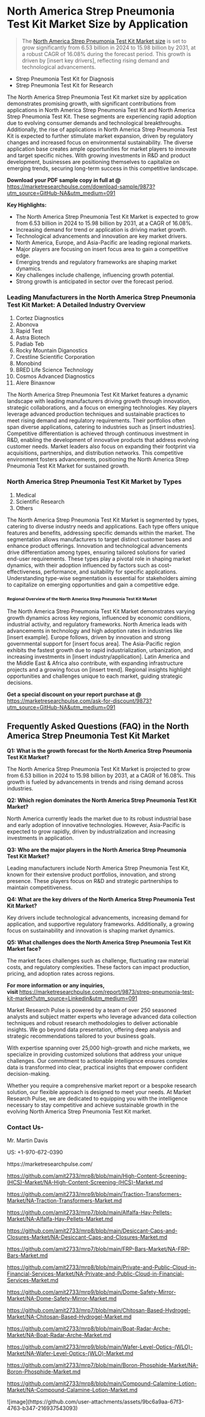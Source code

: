 <h1>North America Strep Pneumonia Test Kit Market&nbsp;Size by Application</h1><blockquote><p>The <a href="https://marketresearchpulse.com/download-sample/9873?utm_source=GitHub-NA&amp;utm_medium=091">North America Strep Pneumonia Test Kit Market size</a> is set to grow significantly from 6.53 billion in 2024 to 15.98 billion by 2031, at a robust CAGR of 16.08% during the forecast period. This growth is driven by [insert key drivers], reflecting rising demand and technological advancements.</p></blockquote><ul><li>Strep Pneumonia Test Kit for Diagnosis<li> Strep Pneumonia Test Kit for Research</li></ul><p>The North America Strep Pneumonia Test Kit market size by application demonstrates promising growth, with significant contributions from applications in North America Strep Pneumonia Test Kit and North America Strep Pneumonia Test Kit. These segments are experiencing rapid adoption due to evolving consumer demands and technological breakthroughs. Additionally, the rise of applications in North America Strep Pneumonia Test Kit is expected to further stimulate market expansion, driven by regulatory changes and increased focus on environmental sustainability. The diverse application base creates ample opportunities for market players to innovate and target specific niches. With growing investments in R&D and product development, businesses are positioning themselves to capitalize on emerging trends, securing long-term success in this competitive landscape.</p><p><strong>Download your PDF sample copy in full at @ </strong><a href="https://marketresearchpulse.com/download-sample/9873?utm_source=GitHub-NA&amp;utm_medium=091">https://marketresearchpulse.com/download-sample/9873?utm_source=GitHub-NA&amp;utm_medium=091</a></p><p><strong>Key Highlights: </strong></p><ul><li>The North America Strep Pneumonia Test Kit Market is expected to grow from 6.53 billion in 2024 to 15.98 billion by 2031, at a CAGR of 16.08%.</li><li>Increasing demand for trend or application is driving market growth.</li><li>Technological advancements and innovation are key market drivers.</li><li>North America, Europe, and Asia-Pacific are leading regional markets.</li><li>Major players are focusing on insert focus area to gain a competitive edge.</li><li>Emerging trends and regulatory frameworks are shaping market dynamics.</li><li>Key challenges include challenge, influencing growth potential.</li><li>Strong growth is anticipated in sector over the forecast period.</li></ul><h3>Leading Manufacturers in the North America Strep Pneumonia Test Kit Market: A Detailed Industry Overview</h3><ol><li>Cortez Diagnostics</li><li>Abonova</li><li>Rapid Test</li><li>Astra Biotech</li><li>Padiab Teb</li><li>Rocky Mountain Diganostics</li><li>Crestline Scientific Corporation</li><li>Monobind</li><li>BRED Life Science Technology</li><li>Cosmos Advanced Diagnostics</li><li>Alere Binaxnow</li></ol><div class="flex max-w-full flex-col flex-grow"><div class="min-h-8 text-message flex w-full flex-col items-end gap-2 whitespace-normal break-words [.text-message+&amp;]:mt-5" dir="auto" data-message-author-role="assistant" data-message-id="fd8432e4-4910-450d-b182-61b7bfb0a01f" data-message-model-slug="gpt-4o"><div class="flex w-full flex-col gap-1 empty:hidden first:pt-[3px]"><div class="markdown prose w-full break-words dark:prose-invert light"><p>The North America Strep Pneumonia Test Kit Market features a dynamic landscape with leading manufacturers driving growth through innovation, strategic collaborations, and a focus on emerging technologies. Key players leverage advanced production techniques and sustainable practices to meet rising demand and regulatory requirements. Their portfolios often span diverse applications, catering to industries such as [insert industries]. Competitive differentiation is achieved through continuous investment in R&amp;D, enabling the development of innovative products that address evolving customer needs. Market leaders also focus on expanding their footprint via acquisitions, partnerships, and distribution networks. This competitive environment fosters advancements, positioning the North America Strep Pneumonia Test Kit Market for sustained growth.</p></div></div></div></div><h3>North America Strep Pneumonia Test Kit Market by Types</h3><ol><li>Medical<li> Scientific Research<li> Others</li></ol><div class="flex max-w-full flex-col flex-grow"><div class="min-h-8 text-message flex w-full flex-col items-end gap-2 whitespace-normal break-words [.text-message+&amp;]:mt-5" dir="auto" data-message-author-role="assistant" data-message-id="084470be-0bb7-4664-bddf-5156b4f41249" data-message-model-slug="gpt-4o-mini"><div class="flex w-full flex-col gap-1 empty:hidden first:pt-[3px]"><div class="markdown prose w-full break-words dark:prose-invert light"><p>The North America Strep Pneumonia Test Kit Market is segmented by types, catering to diverse industry needs and applications. Each type offers unique features and benefits, addressing specific demands within the market. The segmentation allows manufacturers to target distinct customer bases and enhance product offerings. Innovation and technological advancements drive differentiation among types, ensuring tailored solutions for varied end-user requirements. These types play a pivotal role in shaping market dynamics, with their adoption influenced by factors such as cost-effectiveness, performance, and suitability for specific applications. Understanding type-wise segmentation is essential for stakeholders aiming to capitalize on emerging opportunities and gain a competitive edge.</p></div></div></div></div><h3><span style="font-size: 11px;">Regional Overview of the North America Strep Pneumonia Test Kit Market</span></h3><div class="flex max-w-full flex-col flex-grow"><div class="min-h-8 text-message flex w-full flex-col items-end gap-2 whitespace-normal break-words [.text-message+&amp;]:mt-5" dir="auto" data-message-author-role="assistant" data-message-id="e9038762-ce64-4e30-91c9-9bd413514231" data-message-model-slug="gpt-4o-mini"><div class="flex w-full flex-col gap-1 empty:hidden first:pt-[3px]"><div class="markdown prose w-full break-words dark:prose-invert light"><p>The North America Strep Pneumonia Test Kit Market demonstrates varying growth dynamics across key regions, influenced by economic conditions, industrial activity, and regulatory frameworks. North America leads with advancements in technology and high adoption rates in industries like [insert example]. Europe follows, driven by innovation and strong governmental support for [insert focus area]. The Asia-Pacific region exhibits the fastest growth due to rapid industrialization, urbanization, and increasing investments in [insert industry/application]. Latin America and the Middle East &amp; Africa also contribute, with expanding infrastructure projects and a growing focus on [insert trend]. Regional insights highlight opportunities and challenges unique to each market, guiding strategic decisions.</p></div></div></div></div><p><strong>Get a special discount on your report purchase at @ </strong><a href="https://marketresearchpulse.com/ask-for-discount/9873?utm_source=GitHub-NA&amp;utm_medium=091">https://marketresearchpulse.com/ask-for-discount/9873?utm_source=GitHub-NA&amp;utm_medium=091</a></p><h2>Frequently Asked Questions (FAQ) in the North America Strep Pneumonia Test Kit Market</h2><p><strong>Q1: What is the growth forecast for the North America Strep Pneumonia Test Kit Market?</strong></p><p>The North America Strep Pneumonia Test Kit Market is projected to grow from 6.53 billion in 2024 to 15.98 billion by 2031, at a CAGR of 16.08%. This growth is fueled by advancements in trends and rising demand across industries.</p><p><strong>Q2: Which region dominates the North America Strep Pneumonia Test Kit Market?</strong></p><p>North America currently leads the market due to its robust industrial base and early adoption of innovative technologies. However, Asia-Pacific is expected to grow rapidly, driven by industrialization and increasing investments in application.</p><p><strong>Q3: Who are the major players in the North America Strep Pneumonia Test Kit Market?</strong></p><p>Leading manufacturers include North America Strep Pneumonia Test Kit, known for their extensive product portfolios, innovation, and strong presence. These players focus on R&amp;D and strategic partnerships to maintain competitiveness.</p><p><strong>Q4: What are the key drivers of the North America Strep Pneumonia Test Kit Market?</strong></p><p>Key drivers include technological advancements, increasing demand for application, and supportive regulatory frameworks. Additionally, a growing focus on sustainability and innovation is shaping market dynamics.</p><p><strong>Q5: What challenges does the North America Strep Pneumonia Test Kit Market face?</strong></p><p>The market faces challenges such as challenge, fluctuating raw material costs, and regulatory complexities. These factors can impact production, pricing, and adoption rates across regions.</p><p><strong>For more information or any inquiries, visit&nbsp;</strong><a href="https://marketresearchpulse.com/report/9873/strep-pneumonia-test-kit-market?utm_source=Linkedin&utm_medium=091">https://marketresearchpulse.com/report/9873/strep-pneumonia-test-kit-market?utm_source=Linkedin&utm_medium=091</a></p><p>Market Research Pulse is powered by a team of over 250 seasoned analysts and subject matter experts who leverage advanced data collection techniques and robust research methodologies to deliver actionable insights. We go beyond data presentation, offering deep analysis and strategic recommendations tailored to your business goals.</p><p>With expertise spanning over 25,000 high-growth and niche markets, we specialize in providing customized solutions that address your unique challenges. Our commitment to actionable intelligence ensures complex data is transformed into clear, practical insights that empower confident decision-making.</p><p>Whether you require a comprehensive market report or a bespoke research solution, our flexible approach is designed to meet your needs. At Market Research Pulse, we are dedicated to equipping you with the intelligence necessary to stay competitive and achieve sustainable growth in the evolving North America Strep Pneumonia Test Kit market.</p><h3><strong>Contact Us-</strong></h3><p>Mr. Martin Davis</p><p>US: +1-970-672-0390</p><p>https://marketresearchpulse.com/</p><p><a href="https://github.com/amit2733/mrp8/blob/main/High-Content-Screening-(HCS)-Market/NA-High-Content-Screening-(HCS)-Market.md">https://github.com/amit2733/mrp8/blob/main/High-Content-Screening-(HCS)-Market/NA-High-Content-Screening-(HCS)-Market.md</a></p><p><a href="https://github.com/amit2733/mrp9/blob/main/Traction-Transformers-Market/NA-Traction-Transformers-Market.md">https://github.com/amit2733/mrp9/blob/main/Traction-Transformers-Market/NA-Traction-Transformers-Market.md</a></p><p><a href="https://github.com/amit2733/mrp7/blob/main/Alfalfa-Hay-Pellets-Market/NA-Alfalfa-Hay-Pellets-Market.md">https://github.com/amit2733/mrp7/blob/main/Alfalfa-Hay-Pellets-Market/NA-Alfalfa-Hay-Pellets-Market.md</a></p><p><a href="https://github.com/amit2733/mrp8/blob/main/Desiccant-Caps-and-Closures-Market/NA-Desiccant-Caps-and-Closures-Market.md">https://github.com/amit2733/mrp8/blob/main/Desiccant-Caps-and-Closures-Market/NA-Desiccant-Caps-and-Closures-Market.md</a></p><p><a href="https://github.com/amit2733/mrp7/blob/main/FRP-Bars-Market/NA-FRP-Bars-Market.md">https://github.com/amit2733/mrp7/blob/main/FRP-Bars-Market/NA-FRP-Bars-Market.md</a></p><p><a href="https://github.com/amit2733/mrp8/blob/main/Private-and-Public-Cloud-in-Financial-Services-Market/NA-Private-and-Public-Cloud-in-Financial-Services-Market.md">https://github.com/amit2733/mrp8/blob/main/Private-and-Public-Cloud-in-Financial-Services-Market/NA-Private-and-Public-Cloud-in-Financial-Services-Market.md</a></p><p><a href="https://github.com/amit2733/mrp9/blob/main/Dome-Safety-Mirror-Market/NA-Dome-Safety-Mirror-Market.md">https://github.com/amit2733/mrp9/blob/main/Dome-Safety-Mirror-Market/NA-Dome-Safety-Mirror-Market.md</a></p><p><a href="https://github.com/amit2733/mrp7/blob/main/Chitosan-Based-Hydrogel-Market/NA-Chitosan-Based-Hydrogel-Market.md">https://github.com/amit2733/mrp7/blob/main/Chitosan-Based-Hydrogel-Market/NA-Chitosan-Based-Hydrogel-Market.md</a></p><p><a href="https://github.com/amit2733/mrp8/blob/main/Boat-Radar-Arche-Market/NA-Boat-Radar-Arche-Market.md">https://github.com/amit2733/mrp8/blob/main/Boat-Radar-Arche-Market/NA-Boat-Radar-Arche-Market.md</a></p><p><a href="https://github.com/amit2733/mrp9/blob/main/Wafer-Level-Optics-(WLO)-Market/NA-Wafer-Level-Optics-(WLO)-Market.md">https://github.com/amit2733/mrp9/blob/main/Wafer-Level-Optics-(WLO)-Market/NA-Wafer-Level-Optics-(WLO)-Market.md</a></p><p><a href="https://github.com/amit2733/mrp7/blob/main/Boron-Phosphide-Market/NA-Boron-Phosphide-Market.md">https://github.com/amit2733/mrp7/blob/main/Boron-Phosphide-Market/NA-Boron-Phosphide-Market.md</a></p><p><a href="https://github.com/amit2733/mrp8/blob/main/Compound-Calamine-Lotion-Market/NA-Compound-Calamine-Lotion-Market.md">https://github.com/amit2733/mrp8/blob/main/Compound-Calamine-Lotion-Market/NA-Compound-Calamine-Lotion-Market.md</a></p>
![image](https://github.com/user-attachments/assets/9bc6a9aa-67f3-4763-b347-216937543093)
